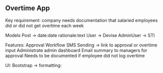 ## Overtime App

Key requirement: company needs documentation that salaried employees did or did not get overtime each week

Models
Post -> date:date rationale:text
User -> Devise
AdminUser -> STI

Features:
Approval Workflow
SMS Sending -> link to approval or overtime input
Administrate admin dashboard
Email summary to managers for approval
Needs to be documented if employee did not log overtime

UI:
Bootstrap -> formatting:
